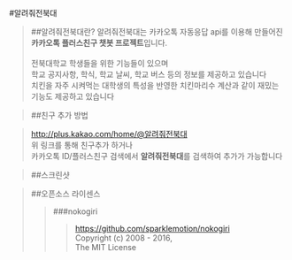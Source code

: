 #알려줘전북대
>##알려줘전북대란?
>알려줘전북대는 카카오톡 자동응답 api를 이용해 만들어진 **카카오톡 플러스친구 챗봇 프로젝트**입니다. <br/><br/>
>전북대학교 학생들을 위한 기능들이 있으며 <br/>
>학교 공지사항, 학식, 학교 날씨, 학교 버스 등의 정보를 제공하고 있습니다 <br/>
>치킨을 자주 시켜먹는 대학생의 특성을 반영한 치킨마리수 계산과 같이 재밌는 기능도 제공하고 있습니다 <br/>


>##친구 추가 방법

>http://plus.kakao.com/home/@알려줘전북대 <br/>
>위 링크를 통해 친구추가 하거나 <br/>
>카카오톡 ID/플러스친구 검색에서 **알려줘전북대**를 검색하여 추가가 가능합니다

>##스크린샷


>##오픈소스 라이센스
>>###nokogiri<br/>
>>>https://github.com/sparklemotion/nokogiri <br/>
>>>Copyright (c) 2008 - 2016,<br/>
>>>The MIT License
